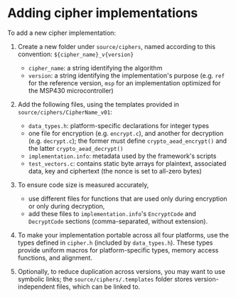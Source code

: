 Adding cipher implementations
=============================

To add a new cipher implementation:

1. Create a new folder under `source/ciphers`, named according to this
   convention: `${cipher_name}_v{version}`
    - `cipher_name`: a string identifying the algorithm
    - `version`: a string identifying the implementation's purpose
      (e.g. `ref` for the reference version, `msp` for an
      implementation optimized for the MSP430 microcontroller)

2. Add the following files, using the templates provided in
   `source/ciphers/CipherName_v01`:
    - `data_types.h`: platform-specific declarations for integer types
    - one file for encryption (e.g. `encrypt.c`), and another for
      decryption (e.g. `decrypt.c`); the former must define
      `crypto_aead_encrypt()` and the latter `crypto_aead_decrypt()`
    - `implementation.info`: metadata used by the framework's scripts
    - `test_vectors.c`: contains static byte arrays for plaintext,
      associated data, key and ciphertext (the nonce is set to
      all-zero bytes)

3. To ensure code size is measured accurately,
    - use different files for functions that are used only during
      encryption or only during decryption,
    - add these files to `implementation.info`'s `EncryptCode` and
      `DecryptCode` sections (comma-separated, without extension).

4. To make your implementation portable across all four platforms, use
   the types defined in `cipher.h` (included by `data_types.h`). These
   types provide uniform macros for platform-specific types, memory
   access functions, and alignment.

5. Optionally, to reduce duplication across versions, you may want to
   use symbolic links; the `source/ciphers/.templates` folder stores
   version-independent files, which can be linked to.
